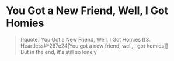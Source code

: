 # You Got a New Friend, Well, I Got Homies

> [!quote] You Got a New Friend, Well, I Got Homies
[[3.  Heartless#^267e24|You got a new friend, well, I got homies]]  
But in the end, it's still so lonely

